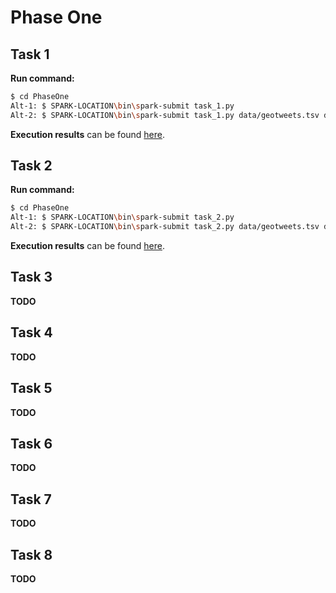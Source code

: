 # Phase One

## Task 1

**Run command:**

```sh
$ cd PhaseOne
Alt-1: $ SPARK-LOCATION\bin\spark-submit task_1.py
Alt-2: $ SPARK-LOCATION\bin\spark-submit task_1.py data/geotweets.tsv data/results/result_1.tsv
```

**Execution results** can be found [here](https://github.com/FredrikBakken/TDT4305_Big-Data-Project/blob/master/PhaseOne/data/results/result_1.tsv).


## Task 2

**Run command:**

```sh
$ cd PhaseOne
Alt-1: $ SPARK-LOCATION\bin\spark-submit task_2.py
Alt-2: $ SPARK-LOCATION\bin\spark-submit task_2.py data/geotweets.tsv data/results/result_2.tsv
```

**Execution results** can be found [here](https://github.com/FredrikBakken/TDT4305_Big-Data-Project/blob/master/PhaseOne/data/results/result_2.tsv).


## Task 3

**TODO**

## Task 4

**TODO**

## Task 5

**TODO**

## Task 6

**TODO**

## Task 7

**TODO**

## Task 8

**TODO**